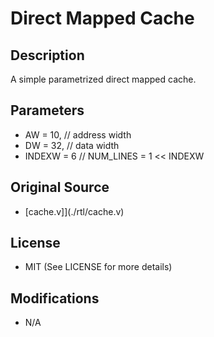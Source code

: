 Direct Mapped Cache
============================================

## Description

A simple parametrized direct mapped cache.

## Parameters
- AW = 10,   // address width
- DW = 32,   // data width
- INDEXW = 6 // NUM_LINES = 1 << INDEXW

## Original Source

- [cache.v]](./rtl/cache.v)

## License

 - MIT (See LICENSE for more details)

## Modifications

- N/A
